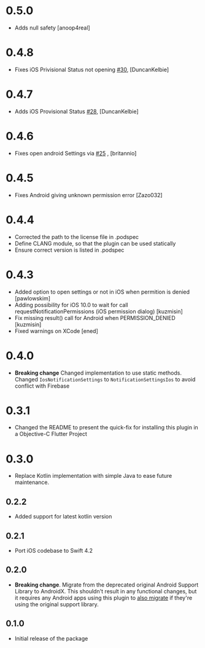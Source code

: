 # 0.5.0

* Adds null safety [anoop4real]

# 0.4.8

* Fixes iOS Privisional Status not opening [#30](https://github.com/Vanethos/flutter_notification_permissions/pull/30), 
[DuncanKelbie]

# 0.4.7

* Adds iOS Provisional Status [#28](https://github.com/Vanethos/flutter_notification_permissions/pull/28), [DuncanKelbie]

# 0.4.6
* Fixes open android Settings via [#25](https://github.com/Vanethos/flutter_notification_permissions/pull/25) , [britannio]

# 0.4.5
* Fixes Android giving unknown permission error [Zazo032]

# 0.4.4
* Corrected the path to the license file in .podspec
* Define CLANG module, so that the plugin can be used statically
* Ensure correct version is listed in .podspec

# 0.4.3 
* Added option to open settings or not in iOS when permition is denied [pawlowskim]
* Adding possibility for iOS 10.0 to wait for call requestNotificationPermissions (iOS permission dialog) [kuzmisin]
* Fix missing result() call for Android when PERMISSION_DENIED [kuzmisin]
* Fixed warnings on XCode [ened]

# 0.4.0 
* **Breaking change** Changed implementation to use static methods. Changed `IosNotificationSettings` to `NotificationSettingsIos` to avoid conflict with Firebase

# 0.3.1
* Changed the README to present the quick-fix for installing this plugin in a Objective-C Flutter Project

# 0.3.0
* Replace Kotlin implementation with simple Java to ease future maintenance.

## 0.2.2
* Added support for latest kotlin version

## 0.2.1
* Port iOS codebase to Swift 4.2

## 0.2.0
* **Breaking change**. Migrate from the deprecated original Android Support Library to AndroidX. This shouldn't result in any functional changes, but it requires any Android apps using this plugin to [also migrate](https://developer.android.com/jetpack/androidx/migrate) if they're using the original support library.

## 0.1.0
* Initial release of the package
